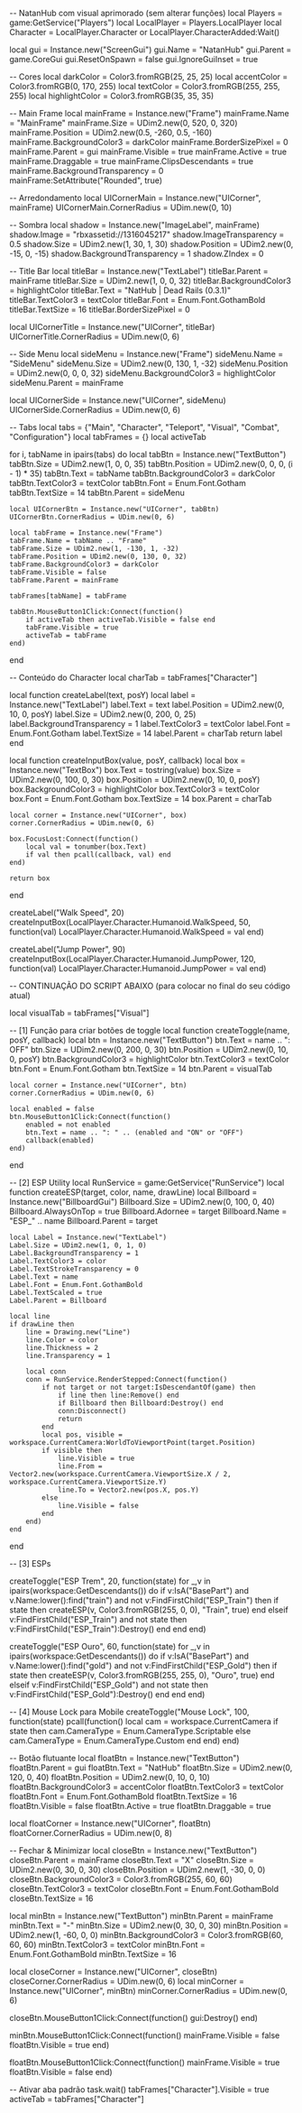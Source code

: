 -- NatanHub com visual aprimorado (sem alterar funções)
local Players = game:GetService("Players")
local LocalPlayer = Players.LocalPlayer
local Character = LocalPlayer.Character or LocalPlayer.CharacterAdded:Wait()

local gui = Instance.new("ScreenGui")
gui.Name = "NatanHub"
gui.Parent = game.CoreGui
gui.ResetOnSpawn = false
gui.IgnoreGuiInset = true

-- Cores
local darkColor = Color3.fromRGB(25, 25, 25)
local accentColor = Color3.fromRGB(0, 170, 255)
local textColor = Color3.fromRGB(255, 255, 255)
local highlightColor = Color3.fromRGB(35, 35, 35)

-- Main Frame
local mainFrame = Instance.new("Frame")
mainFrame.Name = "MainFrame"
mainFrame.Size = UDim2.new(0, 520, 0, 320)
mainFrame.Position = UDim2.new(0.5, -260, 0.5, -160)
mainFrame.BackgroundColor3 = darkColor
mainFrame.BorderSizePixel = 0
mainFrame.Parent = gui
mainFrame.Visible = true
mainFrame.Active = true
mainFrame.Draggable = true
mainFrame.ClipsDescendants = true
mainFrame.BackgroundTransparency = 0
mainFrame:SetAttribute("Rounded", true)

-- Arredondamento
local UICornerMain = Instance.new("UICorner", mainFrame)
UICornerMain.CornerRadius = UDim.new(0, 10)

-- Sombra
local shadow = Instance.new("ImageLabel", mainFrame)
shadow.Image = "rbxassetid://1316045217"
shadow.ImageTransparency = 0.5
shadow.Size = UDim2.new(1, 30, 1, 30)
shadow.Position = UDim2.new(0, -15, 0, -15)
shadow.BackgroundTransparency = 1
shadow.ZIndex = 0

-- Title Bar
local titleBar = Instance.new("TextLabel")
titleBar.Parent = mainFrame
titleBar.Size = UDim2.new(1, 0, 0, 32)
titleBar.BackgroundColor3 = highlightColor
titleBar.Text = "NatHub | Dead Rails (0.3.1)"
titleBar.TextColor3 = textColor
titleBar.Font = Enum.Font.GothamBold
titleBar.TextSize = 16
titleBar.BorderSizePixel = 0

local UICornerTitle = Instance.new("UICorner", titleBar)
UICornerTitle.CornerRadius = UDim.new(0, 6)

-- Side Menu
local sideMenu = Instance.new("Frame")
sideMenu.Name = "SideMenu"
sideMenu.Size = UDim2.new(0, 130, 1, -32)
sideMenu.Position = UDim2.new(0, 0, 0, 32)
sideMenu.BackgroundColor3 = highlightColor
sideMenu.Parent = mainFrame

local UICornerSide = Instance.new("UICorner", sideMenu)
UICornerSide.CornerRadius = UDim.new(0, 6)

-- Tabs
local tabs = {"Main", "Character", "Teleport", "Visual", "Combat", "Configuration"}
local tabFrames = {}
local activeTab

for i, tabName in ipairs(tabs) do
    local tabBtn = Instance.new("TextButton")
    tabBtn.Size = UDim2.new(1, 0, 0, 35)
    tabBtn.Position = UDim2.new(0, 0, 0, (i - 1) * 35)
    tabBtn.Text = tabName
    tabBtn.BackgroundColor3 = darkColor
    tabBtn.TextColor3 = textColor
    tabBtn.Font = Enum.Font.Gotham
    tabBtn.TextSize = 14
    tabBtn.Parent = sideMenu

    local UICornerBtn = Instance.new("UICorner", tabBtn)
    UICornerBtn.CornerRadius = UDim.new(0, 6)

    local tabFrame = Instance.new("Frame")
    tabFrame.Name = tabName .. "Frame"
    tabFrame.Size = UDim2.new(1, -130, 1, -32)
    tabFrame.Position = UDim2.new(0, 130, 0, 32)
    tabFrame.BackgroundColor3 = darkColor
    tabFrame.Visible = false
    tabFrame.Parent = mainFrame

    tabFrames[tabName] = tabFrame

    tabBtn.MouseButton1Click:Connect(function()
        if activeTab then activeTab.Visible = false end
        tabFrame.Visible = true
        activeTab = tabFrame
    end)
end

-- Conteúdo do Character
local charTab = tabFrames["Character"]

local function createLabel(text, posY)
    local label = Instance.new("TextLabel")
    label.Text = text
    label.Position = UDim2.new(0, 10, 0, posY)
    label.Size = UDim2.new(0, 200, 0, 25)
    label.BackgroundTransparency = 1
    label.TextColor3 = textColor
    label.Font = Enum.Font.Gotham
    label.TextSize = 14
    label.Parent = charTab
    return label
end

local function createInputBox(value, posY, callback)
    local box = Instance.new("TextBox")
    box.Text = tostring(value)
    box.Size = UDim2.new(0, 100, 0, 30)
    box.Position = UDim2.new(0, 10, 0, posY)
    box.BackgroundColor3 = highlightColor
    box.TextColor3 = textColor
    box.Font = Enum.Font.Gotham
    box.TextSize = 14
    box.Parent = charTab

    local corner = Instance.new("UICorner", box)
    corner.CornerRadius = UDim.new(0, 6)

    box.FocusLost:Connect(function()
        local val = tonumber(box.Text)
        if val then pcall(callback, val) end
    end)

    return box
end

createLabel("Walk Speed", 20)
createInputBox(LocalPlayer.Character.Humanoid.WalkSpeed, 50, function(val)
    LocalPlayer.Character.Humanoid.WalkSpeed = val
end)

createLabel("Jump Power", 90)
createInputBox(LocalPlayer.Character.Humanoid.JumpPower, 120, function(val)
    LocalPlayer.Character.Humanoid.JumpPower = val
end)

-- CONTINUAÇÃO DO SCRIPT ABAIXO (para colocar no final do seu código atual)

local visualTab = tabFrames["Visual"]

-- [1] Função para criar botões de toggle
local function createToggle(name, posY, callback)
    local btn = Instance.new("TextButton")
    btn.Text = name .. ": OFF"
    btn.Size = UDim2.new(0, 200, 0, 30)
    btn.Position = UDim2.new(0, 10, 0, posY)
    btn.BackgroundColor3 = highlightColor
    btn.TextColor3 = textColor
    btn.Font = Enum.Font.Gotham
    btn.TextSize = 14
    btn.Parent = visualTab

    local corner = Instance.new("UICorner", btn)
    corner.CornerRadius = UDim.new(0, 6)

    local enabled = false
    btn.MouseButton1Click:Connect(function()
        enabled = not enabled
        btn.Text = name .. ": " .. (enabled and "ON" or "OFF")
        callback(enabled)
    end)
end

-- [2] ESP Utility
local RunService = game:GetService("RunService")
local function createESP(target, color, name, drawLine)
    local Billboard = Instance.new("BillboardGui")
    Billboard.Size = UDim2.new(0, 100, 0, 40)
    Billboard.AlwaysOnTop = true
    Billboard.Adornee = target
    Billboard.Name = "ESP_" .. name
    Billboard.Parent = target

    local Label = Instance.new("TextLabel")
    Label.Size = UDim2.new(1, 0, 1, 0)
    Label.BackgroundTransparency = 1
    Label.TextColor3 = color
    Label.TextStrokeTransparency = 0
    Label.Text = name
    Label.Font = Enum.Font.GothamBold
    Label.TextScaled = true
    Label.Parent = Billboard

    local line
    if drawLine then
        line = Drawing.new("Line")
        line.Color = color
        line.Thickness = 2
        line.Transparency = 1

        local conn
        conn = RunService.RenderStepped:Connect(function()
            if not target or not target:IsDescendantOf(game) then
                if line then line:Remove() end
                if Billboard then Billboard:Destroy() end
                conn:Disconnect()
                return
            end
            local pos, visible = workspace.CurrentCamera:WorldToViewportPoint(target.Position)
            if visible then
                line.Visible = true
                line.From = Vector2.new(workspace.CurrentCamera.ViewportSize.X / 2, workspace.CurrentCamera.ViewportSize.Y)
                line.To = Vector2.new(pos.X, pos.Y)
            else
                line.Visible = false
            end
        end)
    end
end

-- [3] ESPs

createToggle("ESP Trem", 20, function(state)
    for _,v in ipairs(workspace:GetDescendants()) do
        if v:IsA("BasePart") and v.Name:lower():find("train") and not v:FindFirstChild("ESP_Train") then
            if state then
                createESP(v, Color3.fromRGB(255, 0, 0), "Train", true)
            end
        elseif v:FindFirstChild("ESP_Train") and not state then
            v:FindFirstChild("ESP_Train"):Destroy()
        end
    end
end)

createToggle("ESP Ouro", 60, function(state)
    for _,v in ipairs(workspace:GetDescendants()) do
        if v:IsA("BasePart") and v.Name:lower():find("gold") and not v:FindFirstChild("ESP_Gold") then
            if state then
                createESP(v, Color3.fromRGB(255, 255, 0), "Ouro", true)
            end
        elseif v:FindFirstChild("ESP_Gold") and not state then
            v:FindFirstChild("ESP_Gold"):Destroy()
        end
    end
end)

-- [4] Mouse Lock para Mobile
createToggle("Mouse Lock", 100, function(state)
    pcall(function()
        local cam = workspace.CurrentCamera
        if state then
            cam.CameraType = Enum.CameraType.Scriptable
        else
            cam.CameraType = Enum.CameraType.Custom
        end
    end)
end)

-- Botão flutuante
local floatBtn = Instance.new("TextButton")
floatBtn.Parent = gui
floatBtn.Text = "NatHub"
floatBtn.Size = UDim2.new(0, 120, 0, 40)
floatBtn.Position = UDim2.new(0, 10, 0, 10)
floatBtn.BackgroundColor3 = accentColor
floatBtn.TextColor3 = textColor
floatBtn.Font = Enum.Font.GothamBold
floatBtn.TextSize = 16
floatBtn.Visible = false
floatBtn.Active = true
floatBtn.Draggable = true

local floatCorner = Instance.new("UICorner", floatBtn)
floatCorner.CornerRadius = UDim.new(0, 8)

-- Fechar & Minimizar
local closeBtn = Instance.new("TextButton")
closeBtn.Parent = mainFrame
closeBtn.Text = "X"
closeBtn.Size = UDim2.new(0, 30, 0, 30)
closeBtn.Position = UDim2.new(1, -30, 0, 0)
closeBtn.BackgroundColor3 = Color3.fromRGB(255, 60, 60)
closeBtn.TextColor3 = textColor
closeBtn.Font = Enum.Font.GothamBold
closeBtn.TextSize = 16

local minBtn = Instance.new("TextButton")
minBtn.Parent = mainFrame
minBtn.Text = "-"
minBtn.Size = UDim2.new(0, 30, 0, 30)
minBtn.Position = UDim2.new(1, -60, 0, 0)
minBtn.BackgroundColor3 = Color3.fromRGB(60, 60, 60)
minBtn.TextColor3 = textColor
minBtn.Font = Enum.Font.GothamBold
minBtn.TextSize = 16

local closeCorner = Instance.new("UICorner", closeBtn)
closeCorner.CornerRadius = UDim.new(0, 6)
local minCorner = Instance.new("UICorner", minBtn)
minCorner.CornerRadius = UDim.new(0, 6)

closeBtn.MouseButton1Click:Connect(function()
    gui:Destroy()
end)

minBtn.MouseButton1Click:Connect(function()
    mainFrame.Visible = false
    floatBtn.Visible = true
end)

floatBtn.MouseButton1Click:Connect(function()
    mainFrame.Visible = true
    floatBtn.Visible = false
end)

-- Ativar aba padrão
task.wait()
tabFrames["Character"].Visible = true
activeTab = tabFrames["Character"]
